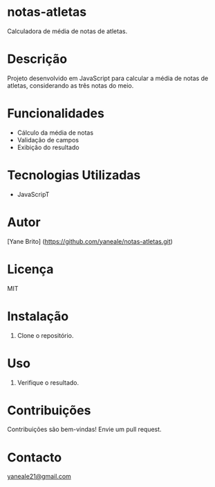 # notas-atletas 
 Calculadora de média de notas de atletas.

# Descrição
Projeto desenvolvido em  JavaScript para calcular a média de notas de atletas, considerando as três notas do meio.

# Funcionalidades
- Cálculo da média de notas
- Validação de campos
- Exibição do resultado

# Tecnologias Utilizadas 
- JavaScripT

# Autor
[Yane Brito] (https://github.com/yaneale/notas-atletas.git) 

# Licença
MIT

# Instalação
1. Clone o repositório. 

# Uso
1. Verifique o resultado.

# Contribuições
Contribuições são bem-vindas! Envie um pull request.

# Contacto
yaneale21@gmail.com
 

